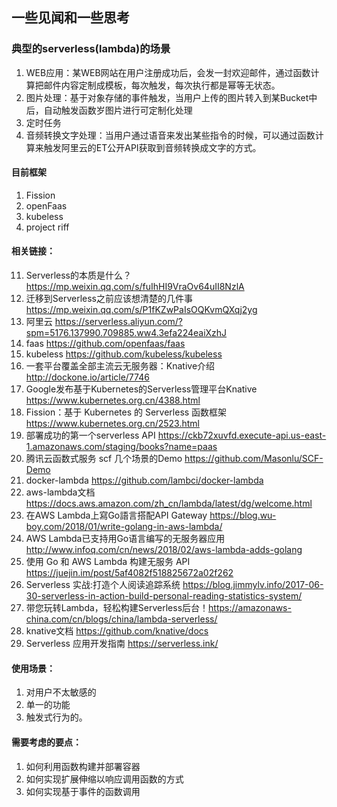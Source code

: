 一些见闻和一些思考
---

### 典型的serverless(lambda)的场景

1. WEB应用：某WEB网站在用户注册成功后，会发一封欢迎邮件，通过函数计算把邮件内容定制成模板，每次触发，每次执行都是幂等无状态。
2. 图片处理：基于对象存储的事件触发，当用户上传的图片转入到某Bucket中后，自动触发函数岁图片进行可定制化处理
3. 定时任务
4. 音频转换文字处理：当用户通过语音来发出某些指令的时候，可以通过函数计算来触发阿里云的ET公开API获取到音频转换成文字的方式。



#### 目前框架

1. Fission
2. openFaas
3. kubeless
4. project riff

#### 相关链接：

11. Serverless的本质是什么？https://mp.weixin.qq.com/s/fuIhHI9VraOv64uII8NzlA
12. 迁移到Serverless之前应该想清楚的几件事 https://mp.weixin.qq.com/s/P1fKZwPaIsOQKvmQXqj2yg
1. 阿里云 https://serverless.aliyun.com/?spm=5176.137990.709885.ww4.3efa224eaiXzhJ
2. faas https://github.com/openfaas/faas
3. kubeless https://github.com/kubeless/kubeless
4. 一套平台覆盖全部主流云无服务器：Knative介绍 http://dockone.io/article/7746
5. Google发布基于Kubernetes的Serverless管理平台Knative https://www.kubernetes.org.cn/4388.html
6. Fission：基于 Kubernetes 的 Serverless 函数框架 https://www.kubernetes.org.cn/2523.html
7. 部署成功的第一个serverless API https://ckb72xuvfd.execute-api.us-east-1.amazonaws.com/staging/books?name=paas
8. 腾讯云函数式服务 scf 几个场景的Demo https://github.com/Masonlu/SCF-Demo
9. docker-lambda https://github.com/lambci/docker-lambda
10. aws-lambda文档 https://docs.aws.amazon.com/zh_cn/lambda/latest/dg/welcome.html
13. 在AWS Lambda上寫Go語言搭配API Gateway https://blog.wu-boy.com/2018/01/write-golang-in-aws-lambda/ 
14. AWS Lambda已支持用Go语言编写的无服务器应用 http://www.infoq.com/cn/news/2018/02/aws-lambda-adds-golang
15. 使用 Go 和 AWS Lambda 构建无服务 API https://juejin.im/post/5af4082f518825672a02f262
16. Serverless 实战:打造个人阅读追踪系统 https://blog.jimmylv.info/2017-06-30-serverless-in-action-build-personal-reading-statistics-system/
17. 带您玩转Lambda，轻松构建Serverless后台！https://amazonaws-china.com/cn/blogs/china/lambda-serverless/
18. knative文档 https://github.com/knative/docs
19. Serverless 应用开发指南 https://serverless.ink/

#### 使用场景：

1. 对用户不太敏感的
2. 单一的功能
3. 触发式行为的。

#### 需要考虑的要点：
1. 如何利用函数构建并部署容器
2. 如何实现扩展伸缩以响应调用函数的方式
3. 如何实现基于事件的函数调用